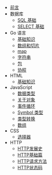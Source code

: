 - [前言](/)
- 数据库
  - [SQL 基础](MySQL/SQL)
  - [SELECT 基础](MySQL/SELECT)
- Go 语言
  - [基础知识](Go/index.md)
  - [数组和切片](Go/Array.md)
  - [map](Go/Map.md)
  - [字符串](Go/String.md)
  - [包](Go/package.md)
  - [协程](Go/Groutine.md)
- HTML
  - [基础知识](HTML/index)
- JavaScript
  - [数据类型](JavaScript/data-type)
  - [关于对象](JavaScript/Object)
  - [事件循环](JavaScript/event-loop)
  - [Symbol 类型](JavaScript/Symbol)
  - [类型转换](JavaScript/type-conversion)
  - [数组](JavaScript/arrary)
- CSS
  - [选择器](CSS/Selector)
- HTTP
  - [HTTP发展史](HTTP/history)  
  - [HTTP基础篇](HTTP/base)  
  - [HTTP请求方法](HTTP/method)
  - [HTTP状态码](HTTP/statusCode)





